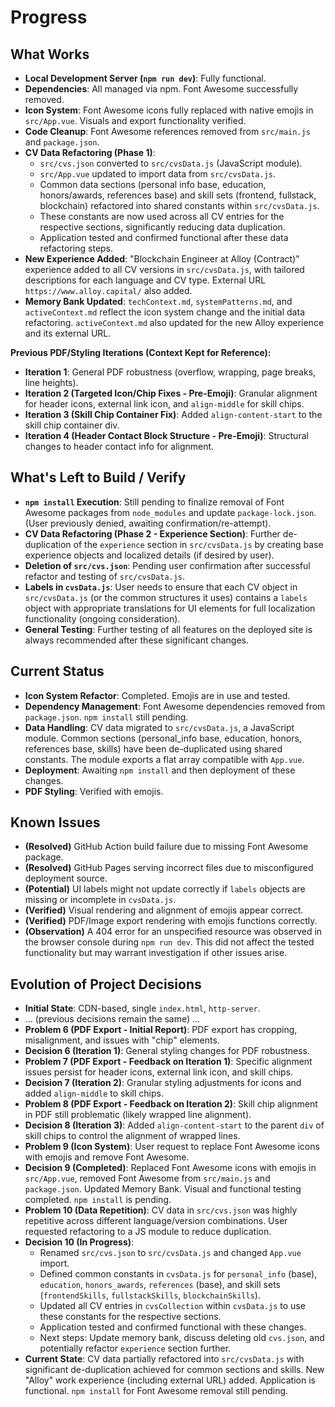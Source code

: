 # Progress

## What Works

- **Local Development Server (`npm run dev`)**: Fully functional.
- **Dependencies**: All managed via npm. Font Awesome successfully removed.
- **Icon System**: Font Awesome icons fully replaced with native emojis in `src/App.vue`. Visuals and export functionality verified.
- **Code Cleanup**: Font Awesome references removed from `src/main.js` and `package.json`.
- **CV Data Refactoring (Phase 1)**:
    - `src/cvs.json` converted to `src/cvsData.js` (JavaScript module).
    - `src/App.vue` updated to import data from `src/cvsData.js`.
    - Common data sections (personal info base, education, honors/awards, references base) and skill sets (frontend, fullstack, blockchain) refactored into shared constants within `src/cvsData.js`.
    - These constants are now used across all CV entries for the respective sections, significantly reducing data duplication.
    - Application tested and confirmed functional after these data refactoring steps.
- **New Experience Added**: "Blockchain Engineer at Alloy (Contract)" experience added to all CV versions in `src/cvsData.js`, with tailored descriptions for each language and CV type. External URL `https://www.alloy.capital/` also added.
- **Memory Bank Updated**: `techContext.md`, `systemPatterns.md`, and `activeContext.md` reflect the icon system change and the initial data refactoring. `activeContext.md` also updated for the new Alloy experience and its external URL.

**Previous PDF/Styling Iterations (Context Kept for Reference):**
- **Iteration 1**: General PDF robustness (overflow, wrapping, page breaks, line heights).
- **Iteration 2 (Targeted Icon/Chip Fixes - Pre-Emoji)**: Granular alignment for header icons, external link icon, and `align-middle` for skill chips.
- **Iteration 3 (Skill Chip Container Fix)**: Added `align-content-start` to the skill chip container div.
- **Iteration 4 (Header Contact Block Structure - Pre-Emoji)**: Structural changes to header contact info for alignment.

## What's Left to Build / Verify

- **`npm install` Execution**: Still pending to finalize removal of Font Awesome packages from `node_modules` and update `package-lock.json`. (User previously denied, awaiting confirmation/re-attempt).
- **CV Data Refactoring (Phase 2 - Experience Section)**: Further de-duplication of the `experience` section in `src/cvsData.js` by creating base experience objects and localized details (if desired by user).
- **Deletion of `src/cvs.json`**: Pending user confirmation after successful refactor and testing of `src/cvsData.js`.
- **Labels in `cvsData.js`**: User needs to ensure that each CV object in `src/cvsData.js` (or the common structures it uses) contains a `labels` object with appropriate translations for UI elements for full localization functionality (ongoing consideration).
- **General Testing**: Further testing of all features on the deployed site is always recommended after these significant changes.

## Current Status

- **Icon System Refactor**: Completed. Emojis are in use and tested.
- **Dependency Management**: Font Awesome dependencies removed from `package.json`. `npm install` still pending.
- **Data Handling**: CV data migrated to `src/cvsData.js`, a JavaScript module. Common sections (personal_info base, education, honors, references base, skills) have been de-duplicated using shared constants. The module exports a flat array compatible with `App.vue`.
- **Deployment**: Awaiting `npm install` and then deployment of these changes.
- **PDF Styling**: Verified with emojis.

## Known Issues

- **(Resolved)** GitHub Action build failure due to missing Font Awesome package.
- **(Resolved)** GitHub Pages serving incorrect files due to misconfigured deployment source.
- **(Potential)** UI labels might not update correctly if `labels` objects are missing or incomplete in `cvsData.js`.
- **(Verified)** Visual rendering and alignment of emojis appear correct.
- **(Verified)** PDF/Image export rendering with emojis functions correctly.
- **(Observation)** A 404 error for an unspecified resource was observed in the browser console during `npm run dev`. This did not affect the tested functionality but may warrant investigation if other issues arise.

## Evolution of Project Decisions

- **Initial State**: CDN-based, single `index.html`, `http-server`.
- ... (previous decisions remain the same) ...
- **Problem 6 (PDF Export - Initial Report)**: PDF export has cropping, misalignment, and issues with "chip" elements.
- **Decision 6 (Iteration 1)**: General styling changes for PDF robustness.
- **Problem 7 (PDF Export - Feedback on Iteration 1)**: Specific alignment issues persist for header icons, external link icon, and skill chips.
- **Decision 7 (Iteration 2)**: Granular styling adjustments for icons and added `align-middle` to skill chips.
- **Problem 8 (PDF Export - Feedback on Iteration 2)**: Skill chip alignment in PDF still problematic (likely wrapped line alignment).
- **Decision 8 (Iteration 3)**: Added `align-content-start` to the parent `div` of skill chips to control the alignment of wrapped lines.
- **Problem 9 (Icon System)**: User request to replace Font Awesome icons with emojis and remove Font Awesome.
- **Decision 9 (Completed)**: Replaced Font Awesome icons with emojis in `src/App.vue`, removed Font Awesome from `src/main.js` and `package.json`. Updated Memory Bank. Visual and functional testing completed. `npm install` is pending.
- **Problem 10 (Data Repetition)**: CV data in `src/cvs.json` was highly repetitive across different language/version combinations. User requested refactoring to a JS module to reduce duplication.
- **Decision 10 (In Progress)**:
    - Renamed `src/cvs.json` to `src/cvsData.js` and changed `App.vue` import.
    - Defined common constants in `cvsData.js` for `personal_info` (base), `education`, `honors_awards`, `references` (base), and skill sets (`frontendSkills`, `fullstackSkills`, `blockchainSkills`).
    - Updated all CV entries in `cvsCollection` within `cvsData.js` to use these constants for the respective sections.
    - Application tested and confirmed functional with these changes.
    - Next steps: Update memory bank, discuss deleting old `cvs.json`, and potentially refactor `experience` section further.
- **Current State**: CV data partially refactored into `src/cvsData.js` with significant de-duplication achieved for common sections and skills. New "Alloy" work experience (including external URL) added. Application is functional. `npm install` for Font Awesome removal still pending.
